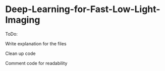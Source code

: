 # Deep-Learning-for-Fast-Low-Light-Imaging

ToDo:

Write explanation for the files

Clean up code

Comment code for readability
